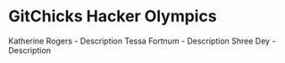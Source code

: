 # GitChicks Hacker Olympics
Katherine Rogers - Description
Tessa Fortnum - Description
Shree Dey - Description
